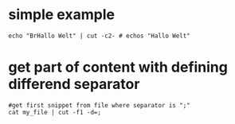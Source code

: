 # simple example

    echo "BrHallo Welt" | cut -c2- # echos "Hallo Welt"

# get part of content with defining differend separator

    #get first snippet from file where separator is ";"
    cat my_file | cut -f1 -d=;
